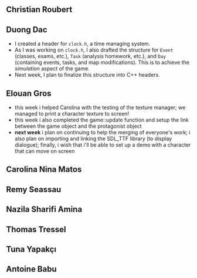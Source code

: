 ## Christian Roubert


## Duong Dac
- I created a header for `clock.h`, a time managing system.
- As I was working on `clock.h`, I also drafted the structure for `Event` (classes, exams, etc.), `Task` (analysis homework, etc.), and `Day` (containing events, tasks, and map modifications). This is to achieve the *simulation* aspect of the game.
- Next week, I plan to finalize this structure into C++ headers.

## Elouan Gros
- this week i helped Carolina with the testing of the texture manager; we managed to print a character texture to screen!
- this week i also completed the game::update function and setup the link between the game object and the protagonist object
- **next week** i plan on continuing to help the merging of everyone's work; i also plan on importing and linking the 
SDL_TTF library (to display dialogue); finally, i wish that i'll be able to set up a demo with a character that can move 
  on screen

## Carolina Nina Matos


## Remy Seassau


## Nazila Sharifi Amina


## Thomas Tressel


## Tuna Yapakçı


## Antoine Babu

